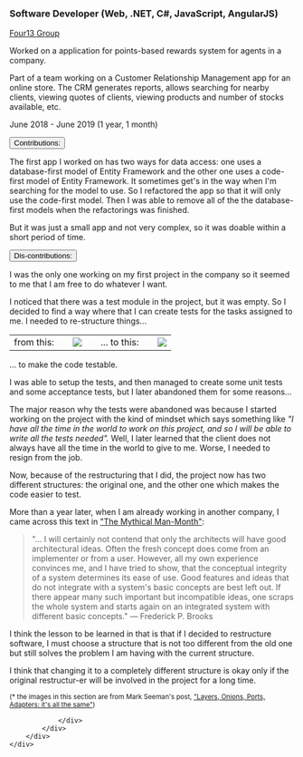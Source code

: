 <div class="d-flex flex-column flex-md-row justify-content-between">
    <div class="flex-grow-1">
        <h3 class="mb-0">Software Developer (Web, .NET, C#, JavaScript, AngularJS)</h3>
        <div class="subheading mb-3">
            <a href="https://four13group.com/">Four13 Group</a>
        </div>
        <p>
            Worked on a application for points-based rewards system for agents in a company.
        </p>
        <p>
            Part of a team working on a Customer Relationship Management app for an online store. The CRM generates reports, allows searching for nearby clients, viewing quotes of clients, viewing products and number of stocks available, etc.
        </p>
    </div>
    <div class="flex-shrink-0"><span class="text-primary">June 2018 - June 2019 (1 year, 1 month)</span></div>
</div>


<div class="accordion mb-5 mt-2" id="experience-5-four13-accordion">
    <div class="card">
        <div class="card-header p-0" id="experience-5-four13-heading-contributions">
            <p class="mb-0">
                <button class="btn btn-link btn-block text-left  collapsed" type="button" data-toggle="collapse" data-target="#experience-5-four13-collapse-contributions" aria-expanded="true" aria-controls="experience-5-four13-collapse-contributions">
                Contributions:
                </button>
            </p>
        </div>
        <div id="experience-5-four13-collapse-contributions" class="collapse" aria-labelledby="experience-5-four13-heading-contributions" data-parent="#experience-5-four13-accordion">
	        <div class="card-body col-md-9">
                <div class="pr-3 border-right border-light">
                    <p>
                        The first app I worked on has two ways for data access: one uses a database-first model of Entity Framework and the other one uses a code-first model of Entity Framework. It sometimes get's in the way when I'm searching for the model to use. So I refactored the app so that it will only use the code-first model. Then I was able to remove all of the the database-first models when the refactorings was finished.
                    </p>
                    <p>
                        But it was just a small app and not very complex, so it was doable within a short period of time.
                    </p>
                </div>
            </div>
        </div>
    </div>
    <div class="card">
        <div class="card-header p-0" id="experience-5-four13-heading-lessons-learned">
	        <p class="mb-0">
	            <button class="btn btn-link btn-block text-left  collapsed" type="button" data-toggle="collapse" data-target="#experience-5-four13-collapse-lessons-learned" aria-expanded="false" aria-controls="experience-5-four13-collapse-lessons-learned">
	            Dis-contributions:
	            </button>
	        </p>
        </div>
        <div id="experience-5-four13-collapse-lessons-learned" class="collapse" aria-labelledby="experience-5-four13-heading-lessons-learned" data-parent="#experience-5-four13-accordion">
	        <div class="card-body col-md-9">
                <div class="pr-3 border-right border-light">
                    <p>
                        I was the only one working on my first project in the company so it seemed to me that I am free to do whatever I want.
                    </p>
                    <p>
                        I noticed that there was a test module in the project, but it was empty. So I decided to find a way where that I can create tests for the tasks assigned to me. I needed to re-structure things...
                    </p>
                    <div class="mb-3">
                        <table>
                            <tbody>
                                <tr>
                                    <td>from this: &nbsp;&nbsp;&nbsp;</td>
                                    <td>
                                        <a href="https://blog.ploeh.dk/2013/12/03/layers-onions-ports-adapters-its-all-the-same/">
                                            <img src="https://blog.ploeh.dk/content/binary/typical-layered-dependency-graph.png" class="img-fluid">
                                        </a>
                                    </td>
                                    <td>&nbsp;&nbsp;&nbsp; ... to this: &nbsp;&nbsp;&nbsp;</td>
                                    <td>
                                        <a href="https://blog.ploeh.dk/2013/12/03/layers-onions-ports-adapters-its-all-the-same/">
                                            <img src="https://blog.ploeh.dk/content/binary/inverted-layered-dependency-graph.png" class="img-fluid">
                                        </a>
                                    </td>
                                </tr>
                                <!-- <tr>
                                    <td colspan="4">
                                        <small>(images are from Mark Seeman's post, <a href="https://blog.ploeh.dk/2013/12/03/layers-onions-ports-adapters-its-all-the-same/">"Layers, Onions, Ports, Adapters: it's all the same"</a>)</small>
                                    </td>
                                </tr> -->
                            </tbody>
                        </table>
                    </div>
                    <p>
                        ... to make the code testable.
                    </p>
                    <p>
                        I was able to setup the tests, and then managed to create some unit tests and some acceptance tests, but I later abandoned them for some reasons... 
                    </p>
                    <p>
                        The major reason why the tests were abandoned was because I started working on the project with the kind of mindset which says something like <em>"I have all the time in the world to work on this project, and so I will be able to write all the tests needed".</em> Well, I later learned that the client does not always have all the time in the world to give to me. Worse, I needed to resign from the job.
                    </p>                    
                    <p>
                        Now, because of the restructuring that I did, the project now has two different structures: the original one, and the other one which makes the code easier to test.
                    </p>                
                    <p>
                        More than a year later, when I am already working in another company, I came across this text in <a href="https://www.bookdepository.com/Mythical-Man-Month-Frederick-P-Brooks-Jr/9780201835953?a_aid=jflaga">"The Mythical Man-Month"</a>:
                    </p>
                    <blockquote>
                        <p>
                            "... I will certainly not contend that only the architects will have good architectural ideas. Often the fresh concept does come from an implementer or from a user. However, all my own experience convinces me, and I have tried to show, that the conceptual integrity of a system determines its ease of use. Good features and ideas that do not integrate with a system's basic concepts are best left out. If there appear many such important but incompatible ideas, one scraps the whole system and starts again on an integrated system with different basic concepts." &mdash; Frederick P. Brooks
                        </p>
                    </blockquote>
                    <p>
                        I think the lesson to be learned in that is that if I decided to restructure software, I must choose a structure that is not too different from the old one but still solves the problem I am having with the current structure.
                    </p>
                    <p>
                        I think that changing it to a completely different structure is okay only if the original restructur-er will be involved in the project for a long time.
                    </p>
                    <p>
                        <small>(* the images in this section are from Mark Seeman's post, <a href="https://blog.ploeh.dk/2013/12/03/layers-onions-ports-adapters-its-all-the-same/">"Layers, Onions, Ports, Adapters: it's all the same"</a>)</small>
                    </p>
                    
	            </div>
	        </div>
        </div>
    </div>
</div>